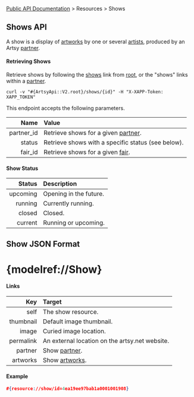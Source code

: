 [Public API Documentation](/v2) &gt; Resources &gt; Shows

## Shows API

A show is a display of [artworks](/v2/docs/artworks) by one or several [artists](/v2/docs/artists), produced by an Artsy [partner](/v2/docs/partners).

#### Retrieving Shows

Retrieve shows by following the [shows](#{ArtsyApi::V2.root}/shows) link from [root](#{ArtsyApi::V2.root}), or the "shows" links within a [partner](/v2/docs/partners).

```
curl -v "#{ArtsyApi::V2.root}/shows/{id}" -H "X-XAPP-Token: XAPP_TOKEN"
```

This endpoint accepts the following parameters.

Name       | Value                                                             |
----------:|:------------------------------------------------------------------|
partner_id | Retrieve shows for a given [partner](/v2/docs/partners).             |
status     | Retrieve shows with a specific status (see below).                |
fair_id    | Retrieve shows for a given [fair](/v2/docs/fairs).                   |

#### Show Status

Status        | Description                                        |
-------------:|:---------------------------------------------------|
upcoming      | Opening in the future.                             |
running       | Currently running.                                 |
closed        | Closed.                                            |
current       | Running or upcoming.                               |

## Show JSON Format

# {modelref://Show}

#### Links

Key        | Target                                          |
----------:|:------------------------------------------------|
self       | The show resource.                              |
thumbnail  | Default image thumbnail.                        |
image      | Curied image location.                          |
permalink  | An external location on the artsy.net website.  |
partner    | Show [partner](/v2/docs/partners).                 |
artworks   | Show [artworks](/v2/docs/artworks).                |

#### Example

``` json
#{resource://show/id=4ea19ee97bab1a0001001908}
```
